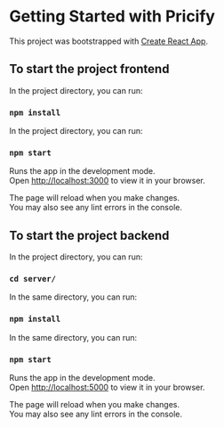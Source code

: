 # Getting Started with Pricify

This project was bootstrapped with [Create React App](https://github.com/facebook/create-react-app).

## To start the project frontend

In the project directory, you can run:

### `npm install`

In the project directory, you can run:

### `npm start`

Runs the app in the development mode.\
Open [http://localhost:3000](http://localhost:3000) to view it in your browser.

The page will reload when you make changes.\
You may also see any lint errors in the console.


## To start the project backend

In the project directory, you can run:

### `cd server/`

In the same directory, you can run:

### `npm install`

In the same directory, you can run:

### `npm start`

Runs the app in the development mode.\
Open [http://localhost:5000](http://localhost:5000) to view it in your browser.

The page will reload when you make changes.\
You may also see any lint errors in the console.
